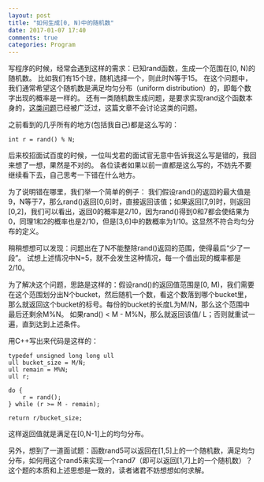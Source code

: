 ```yaml
---
layout: post
title: "如何生成[0, N)中的随机数"
date: 2017-01-07 17:40
comments: true
categories: Program
---
```


写程序的时候，经常会遇到这样的需求：已知rand函数，生成一个范围在[0, N)的随机数。
比如我们有15个球，随机选择一个，则此时N等于15。
在这个问题中，我们通常希望这个随机数是满足均匀分布（uniform distribution）的，即每个数字出现的概率是一样的。
还有一类随机数生成问题，是要求实现rand这个函数本身的，[这类问题](https://en.wikipedia.org/wiki/Pseudorandom_number_generator)已经被广泛过，这篇文章不会讨论这类的问题。

之前看到的几乎所有的地方(包括我自己)都是这么写的：

```
int r = rand() % N;
```

后来校招面试百度的时候，一位叫戈君的面试官无意中告诉我这么写是错的，我回来想了一想，果然是不对的。
各位读者如果以前一直都是这么写的，不妨先不要继续看下去，自己思考一下错在什么地方。

为了说明错在哪里，我们举一个简单的例子：
我们假设rand()的返回的最大值是9，N等于7，那么rand()返回[0,6]时，直接返回该值；如果返回[7,9]时，则返回[0,2]，我们可以看出，返回0的概率是2/10，因为rand()得到0和7都会使结果为0，同理1和2的概率也是2/10，但是[3,6]中的数概率为1/10。这显然不符合均匀分布的定义。

稍稍想想可以发现：问题出在了N不能整除rand()返回的范围，使得最后“少了一段”。
试想上述情况中N=5，就不会发生这种情况，每一个值出现的概率都是2/10。

为了解决这个问题，思路是这样的：假设rand()的返回值范围是[0, M)，我们需要在这个范围划分出N个bucket，然后随机一个数，看这个数落到哪个bucket里，那么就返回这个bucket的标号。每份的bucket的长度L为M/N，那么这个范围中最后还剩余M%N。
如果rand() < M - M%N，那么就返回该值/ L；否则就重试一遍，直到达到上述条件。

用C++写出来代码是这样的：
```
typedef unsigned long long ull
ull bucket_size = M/N;
ull remain = M%N;
ull r;

do {
    r = rand();
} while (r >= M - remain);

return r/bucket_size;
```
这样返回值就是满足在[0,N-1]上的均匀分布。

另外，想到了一道面试题：函数rand5可以返回在[1,5]上的一个随机数，满足均匀分布，如何用这个rand5来实现一个rand7（即可以返回[1,7]上的一个随机数）？这个题的本质和上述思想是一致的，读者诸君不妨想想如何求解。
